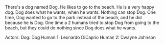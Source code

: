 There's a dog named Dog. He likes to go to the beach. He is a very happy dog. Dog does what he wants, when he wants. Nothing can stop Dog. One time, Dog wanted to go to the park instead of the beach, and he did because he is Dog. One time a 2 humans tried to stop Dog from going to the beach, but they could do nothing since Dog does what he wants.

Actors:
Dog: Dog
Human 1: Leonardo DiCaprio
Human 2: Dwayne Johnson

